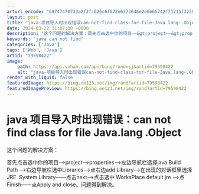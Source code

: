 ```yaml
---
arturl_encode: "68747470733a2f2f:626c6f672e6373646e2e6e65742f71715f3239313934393735:2f61727469636c652f64657461696c732f3739353938343232"
layout: post
title: "java-项目导入时出现错误can-not-find-class-for-file-Java.lang-.Object"
date: 2024-03-22 11:07:38 +0800
description: "这个问题的解决方案：首先点击选中你的项目——&gt;project——&gt;properties—"
keywords: "java can not find"
categories: ['Java']
tags: ['Web', 'Java']
artid: "79598422"
image:
    path: https://api.vvhan.com/api/bing?rand=sj&artid=79598422
    alt: "java-项目导入时出现错误can-not-find-class-for-file-Java.lang-.Object"
render_with_liquid: false
featuredImage: https://bing.ee123.net/img/rand?artid=79598422
featuredImagePreview: https://bing.ee123.net/img/rand?artid=79598422
---
```


# java 项目导入时出现错误：can not find class for file Java.lang .Object

这个问题的解决方案：

首先点击选中你的项目——>project——>properties——>左边导航栏选择java Build Path ——>右边导航栏选中Libraries——>点右边add Library——>在出现的对话框里选择 JRE  System Library——点击next——>点击选中 WorksPlace default jre ——>点 Finish——点Apply and close。问题得到解决。